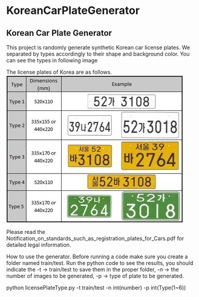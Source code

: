 # KoreanCarPlateGenerator
Korean Car Plate Generator
------------------------
This project is randomly generate synthetic Korean car license plates.
We separated by types accordingly to their shape and background color.
You can see the types in following image

The license plates of Korea are as follows.
![Alt text](/table.jpg)

Please read the Notification_on_standards_such_as_registration_plates_for_Cars.pdf for detailed legal information.

How to use the generator. Before running a code make sure you create a folder named train/test. Run the python code to see the results, you should indicate the -t -> train/test to save them in the proper folder, -n -> the number of images to be generated, -p -> type of plate to be generated.  

python licensePlateType.py -t train/test -n int(number) -p int(Type(1~6))
